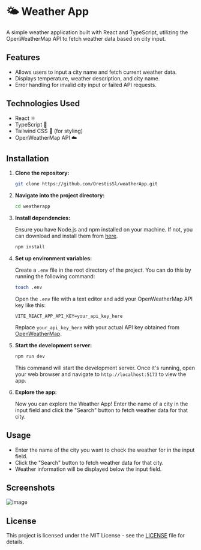 # 🌤️ Weather App

A simple weather application built with React and TypeScript, utilizing the OpenWeatherMap API to fetch weather data based on city input.

## Features

- Allows users to input a city name and fetch current weather data.
- Displays temperature, weather description, and city name.
- Error handling for invalid city input or failed API requests.

## Technologies Used

- React ⚛️
- TypeScript 🚀
- Tailwind CSS 💅 (for styling)
- OpenWeatherMap API ☁️

## Installation

1. **Clone the repository:**

   ```bash
   git clone https://github.com/OrestisSl/weatherApp.git
   ```

2. **Navigate into the project directory:**

   ```bash
   cd weatherapp
   ```

3. **Install dependencies:**

   Ensure you have Node.js and npm installed on your machine. If not, you can download and install them from [here](https://nodejs.org/).

   ```bash
   npm install
   ```

4. **Set up environment variables:**

   Create a `.env` file in the root directory of the project. You can do this by running the following command:

   ```bash
   touch .env
   ```

   Open the `.env` file with a text editor and add your OpenWeatherMap API key like this:

   ```
   VITE_REACT_APP_API_KEY=your_api_key_here
   ```

   Replace `your_api_key_here` with your actual API key obtained from [OpenWeatherMap](https://home.openweathermap.org/users/sign_up).

5. **Start the development server:**

   ```bash
   npm run dev
   ```

   This command will start the development server. Once it's running, open your web browser and navigate to `http://localhost:5173` to view the app.

6. **Explore the app:**

   Now you can explore the Weather App! Enter the name of a city in the input field and click the "Search" button to fetch weather data for that city.

## Usage

- Enter the name of the city you want to check the weather for in the input field.
- Click the "Search" button to fetch weather data for that city.
- Weather information will be displayed below the input field.

## Screenshots

![image](https://github.com/OrestisSl/weatherApp/assets/99047399/258205bb-bbd5-42c9-a136-bbdda7da7a89)

## License

This project is licensed under the MIT License - see the [LICENSE](LICENSE) file for details.
